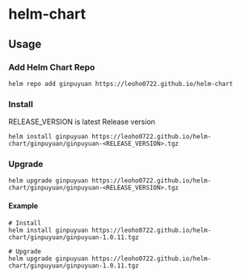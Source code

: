 # helm-chart

## Usage

### Add Helm Chart Repo

```shell
helm repo add ginpuyuan https://leoho0722.github.io/helm-chart
```

### Install

RELEASE_VERSION is latest Release version

```text
helm install ginpuyuan https://leoho0722.github.io/helm-chart/ginpuyuan/ginpuyuan-<RELEASE_VERSION>.tgz
```

### Upgrade

```text
helm upgrade ginpuyuan https://leoho0722.github.io/helm-chart/ginpuyuan/ginpuyuan-<RELEASE_VERSION>.tgz
```

#### Example

```shell
# Install
helm install ginpuyuan https://leoho0722.github.io/helm-chart/ginpuyuan/ginpuyuan-1.0.11.tgz

# Upgrade
helm upgrade ginpuyuan https://leoho0722.github.io/helm-chart/ginpuyuan/ginpuyuan-1.0.11.tgz
```
